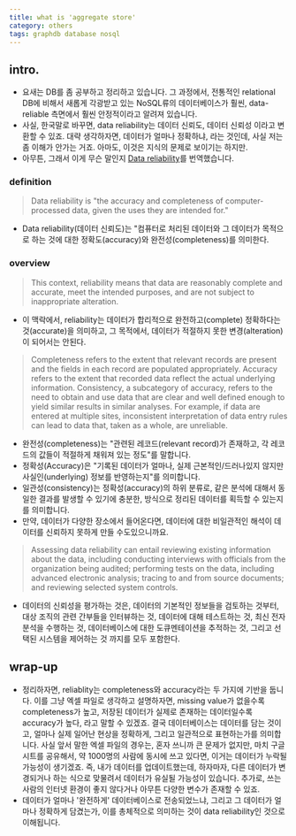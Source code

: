 ```yaml
---
title: what is 'aggregate store'
category: others
tags: graphdb database nosql 
---
```


## intro. 

- 요새는 DB를 좀 공부하고 정리하고 있습니다. 그 과정에서, 전통적인 relational DB에 비해서 새롭게 각광받고 있는 NoSQL류의 데이터베이스가 훨씬, data-reliable 측면에서 훨씬 안정적이라고 알려져 있습니다.
- 사실, 한국말로 바꾸면, data reliability는 데이터 신뢰도, 데이터 신뢰성 이라고 변환할 수 있죠. 대략 생각하자면, 데이터가 얼마나 정확하냐, 라는 것인데, 사실 저는 좀 이해가 안가는 거죠. 아마도, 이것은 지식의 문제로 보이기는 하지만. 
- 아무튼, 그래서 이게 무슨 말인지 [Data reliability](https://itlaw.wikia.org/wiki/Data_reliability)를 번역했습니다.

### definition 

> Data reliability is "the accuracy and completeness of computer-processed data, given the uses they are intended for."
- Data reliability(데이터 신뢰도)는 "컴퓨터로 처리된 데이터와 그 데이터가 목적으로 하는 것에 대한 정확도(accuracy)와 완전성(completeness)를 의미한다.

### overview 

> This context, reliability means that data are reasonably complete and accurate, meet the intended purposes, and are not subject to inappropriate alteration.
- 이 맥락에서, reliability는 데이터가 합리적으로 완전하고(complete) 정확하다는 것(accurate)을 의미하고, 그 목적에서, 데이터가 적절하지 못한 변경(alteration)이 되어서는 안된다.

> Completeness refers to the extent that relevant records are present and the fields in each record are populated appropriately. Accuracy refers to the extent that recorded data reflect the actual underlying information. Consistency, a subcategory of accuracy, refers to the need to obtain and use data that are clear and well defined enough to yield similar results in similar analyses. For example, if data are entered at multiple sites, inconsistent interpretation of data entry rules can lead to data that, taken as a whole, are unreliable.
- 완전성(completeness)는 "관련된 레코드(relevant record)가 존재하고, 각 레코드의 값들이 적절하게 채워져 있는 정도"를 말합니다. 
- 정확성(Accuracy)은 "기록된 데이터가 얼마나, 실제 근본적인/드러나있지 않지만 사실인(underlying) 정보를 반영하는지"를 의미합니다.
- 일관성(consistency)는 정확성(accuracy)의 하위 분류로, 같은 분석에 대해서 동일한 결과를 발생할 수 있기에 충분한, 방식으로 정리된 데이터를 획득할 수 있는지를 의미합니다.
- 만약, 데이터가 다양한 장소에서 들어온다면, 데이터에 대한 비일관적인 해석이 데이터를 신뢰하지 못하게 만들 수도있으니까요.

> Assessing data reliability can entail reviewing existing information about the data, including conducting interviews with officials from the organization being audited; performing tests on the data, including advanced electronic analysis; tracing to and from source documents; and reviewing selected system controls.
- 데이터의 신뢰성을 평가하는 것은, 데이터의 기본적인 정보들을 검토하는 것부터, 대상 조직의 관련 간부들을 인터뷰하는 것, 데이터에 대해 테스트하는 것, 최신 전자 분석을 수행하는 것, 데이터베이스에 대한 도큐멘테이션을 추적하는 것, 그리고 선택된 시스템을 제어하는 것 까지를 모두 포함한다.

## wrap-up

- 정리하자면, reliablity는 completeness와 accuracy라는 두 가지에 기반을 둡니다. 이를 그냥 엑셀 파일로 생각하고 설명하자면, missing value가 없을수록 completeness가 높고, 저장된 데이터가 실제로 존재하는 데이터일수록 accuracy가 높다, 라고 말할 수 있겠죠. 결국 데이터베이스는 데이터를 담는 것이고, 얼마나 실제 일어난 현상을 정확하게, 그리고 일관적으로 표현하는가를 의미합니다. 사실 앞서 말한 엑셀 파일의 경우는, 혼자 쓰니까 큰 문제가 없지만, 마치 구글 시트를 공유해서, 약 1000명의 사람에 동시에 쓰고 있다면, 이거는 데이터가 누락될 가능성이 생기겠죠. 즉, 내가 데이터를 업데이트했는데, 하자마자, 다른 데이터가 변경되거나 하는 식으로 맞물려서 데이터가 유실될 가능성이 있습니다. 추가로, 쓰는 사람의 인터넷 환경이 좋지 않다거나 아무튼 다양한 변수가 존재할 수 있죠. 
- 데이터가 얼마나 '완전하게' 데이터베이스로 전송되었느냐, 그리고 그 데이터가 얼마나 정확하게 담겼는가, 이를 총체적으로 의미하는 것이 data reliability인 것으로 이해됩니다.